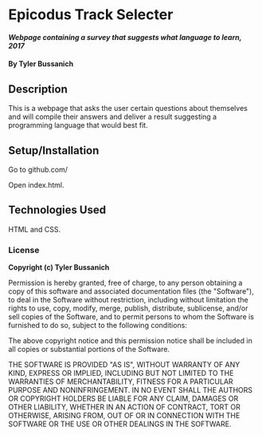 # Epicodus Track Selecter

#### _Webpage containing a survey that suggests what language to learn, 2017_

#### **By Tyler Bussanich**

## Description

This is a webpage that asks the user certain questions about themselves and will compile their answers and deliver a result suggesting a programming language that would best fit.

## Setup/Installation

Go to github.com/

Open index.html.

## Technologies Used

HTML and CSS.

### License

**Copyright (c) Tyler Bussanich**

Permission is hereby granted, free of charge, to any person obtaining a copy
of this software and associated documentation files (the "Software"), to deal
in the Software without restriction, including without limitation the rights
to use, copy, modify, merge, publish, distribute, sublicense, and/or sell
copies of the Software, and to permit persons to whom the Software is
furnished to do so, subject to the following conditions:

The above copyright notice and this permission notice shall be included in all
copies or substantial portions of the Software.

THE SOFTWARE IS PROVIDED "AS IS", WITHOUT WARRANTY OF ANY KIND, EXPRESS OR
IMPLIED, INCLUDING BUT NOT LIMITED TO THE WARRANTIES OF MERCHANTABILITY,
FITNESS FOR A PARTICULAR PURPOSE AND NONINFRINGEMENT. IN NO EVENT SHALL THE
AUTHORS OR COPYRIGHT HOLDERS BE LIABLE FOR ANY CLAIM, DAMAGES OR OTHER
LIABILITY, WHETHER IN AN ACTION OF CONTRACT, TORT OR OTHERWISE, ARISING FROM,
OUT OF OR IN CONNECTION WITH THE SOFTWARE OR THE USE OR OTHER DEALINGS IN THE
SOFTWARE.
